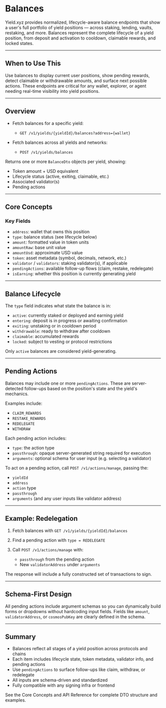 # Balances

Yield.xyz provides normalized, lifecycle-aware balance endpoints that show a user's full portfolio of yield positions — across staking, lending, vaults, restaking, and more. Balances represent the complete lifecycle of a yield position, from deposit and activation to cooldown, claimable rewards, and locked states.

---

## When to Use This

Use balances to display current user positions, show pending rewards, detect claimable or withdrawable amounts, and surface next possible actions. These endpoints are critical for any wallet, explorer, or agent needing real-time visibility into yield positions.

---

## Overview

- Fetch balances for a specific yield:
  - `GET /v1/yields/{yieldId}/balances?address={wallet}`

- Fetch balances across all yields and networks:
  - `POST /v1/yields/balances`

Returns one or more `BalanceDto` objects per yield, showing:

- Token amount + USD equivalent
- Lifecycle status (active, exiting, claimable, etc.)
- Associated validator(s)
- Pending actions

---

## Core Concepts

### Key Fields

- `address`: wallet that owns this position
- `type`: balance status (see lifecycle below)
- `amount`: formatted value in token units
- `amountRaw`: base unit value
- `amountUsd`: approximate USD value
- `token`: asset metadata (symbol, decimals, network, etc.)
- `validator` / `validators`: staking validator(s), if applicable
- `pendingActions`: available follow-up flows (claim, restake, redelegate)
- `isEarning`: whether this position is currently generating yield

---

## Balance Lifecycle

The `type` field indicates what state the balance is in:

- `active`: currently staked or deployed and earning yield
- `entering`: deposit is in progress or awaiting confirmation
- `exiting`: unstaking or in cooldown period
- `withdrawable`: ready to withdraw after cooldown
- `claimable`: accumulated rewards
- `locked`: subject to vesting or protocol restrictions

Only `active` balances are considered yield-generating.

---

## Pending Actions

Balances may include one or more `pendingActions`. These are server-detected follow-ups based on the position's state and the yield's mechanics.

Examples include:

- `CLAIM_REWARDS`
- `RESTAKE_REWARDS`
- `REDELEGATE`
- `WITHDRAW`

Each pending action includes:

- `type`: the action type
- `passthrough`: opaque server-generated string required for execution
- `arguments`: optional schema for user input (e.g. selecting a validator)

To act on a pending action, call `POST /v1/actions/manage`, passing the:

- `yieldId`
- `address`
- `action` type
- `passthrough`
- `arguments` (and any user inputs like validator address)

---

## Example: Redelegation

1. Fetch balances with `GET /v1/yields/{yieldId}/balances`

2. Find a pending action with `type = REDELEGATE`

3. Call `POST /v1/actions/manage` with:
   - `passthrough` from the pending action
   - New `validatorAddress` under `arguments`

The response will include a fully constructed set of transactions to sign.

---

## Schema-First Design

All pending actions include argument schemas so you can dynamically build forms or dropdowns without hardcoding input fields. Fields like `amount`, `validatorAddress`, or `cosmosPubKey` are clearly defined in the schema.

---

## Summary

- Balances reflect all stages of a yield position across protocols and chains
- Each item includes lifecycle state, token metadata, validator info, and pending actions
- Use `pendingActions` to surface follow-ups like claim, withdraw, or redelegate
- All inputs are schema-driven and standardized
- Fully compatible with any signing infra or frontend

See the Core Concepts and API Reference for complete DTO structure and examples.
